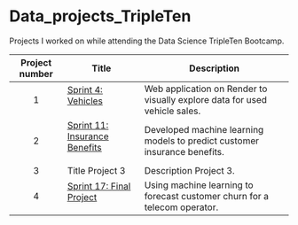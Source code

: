 # Data_projects_TripleTen
Projects I worked on while attending the Data Science TripleTen Bootcamp.


| Project number | Title | Description |
| :-----------: | ----------- |----------- |
| 1 | <a href='https://github.com/bethannfrank/TT_Sprint4_vehicles' target=_blank><u>Sprint 4: Vehicles</u></a></p> | Web application on Render to visually explore data for used vehicle sales. |
| 2 | <a href='https://github.com/bethannfrank/Sprint_11_insurance' target=_blank><u>Sprint 11: Insurance Benefits</u></a></p> | Developed machine learning models to predict customer insurance benefits. |
| 3 | Title Project 3 | Description Project 3. |
| 4 | <a href='https://github.com/bethannfrank/TT_Sprint17_FinalProject' target=_blank><u>Sprint 17: Final Project</u></a></p> | Using machine learning to forecast customer churn for a telecom operator. 
